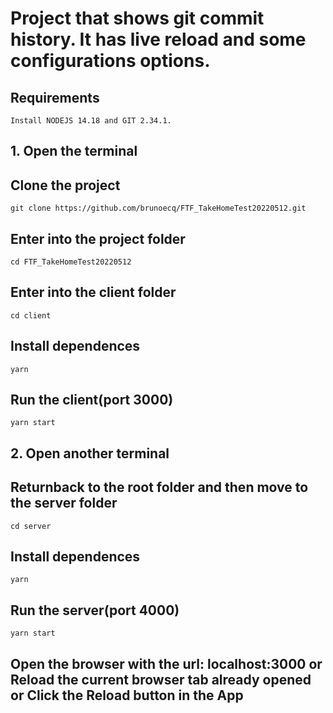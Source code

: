 # Project that shows git commit history. It has live reload and some configurations options.

## Requirements
```
Install NODEJS 14.18 and GIT 2.34.1.
```

## 1. Open the terminal

## Clone the project
```
git clone https://github.com/brunoecq/FTF_TakeHomeTest20220512.git
```

## Enter into the project folder
```
cd FTF_TakeHomeTest20220512
```

## Enter into the client folder
```
cd client
```

## Install dependences
```
yarn
```

## Run the client(port 3000)
```
yarn start
```

## 2. Open another terminal

## Returnback to the root folder and then move to the server folder
```
cd server
```

## Install dependences
```
yarn
```

## Run the server(port 4000)
```
yarn start
```

## Open the browser with the url: localhost:3000 or Reload the current browser tab already opened or Click the Reload button in the App

